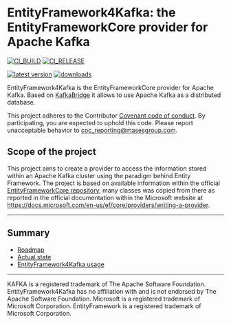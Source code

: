 # EntityFramework4Kafka: the EntityFrameworkCore provider for Apache Kafka

[![CI_BUILD](https://github.com/masesgroup/EntityFramework4Kafka/actions/workflows/build.yaml/badge.svg)](https://github.com/masesgroup/EntityFramework4Kafka/actions/workflows/build.yaml) [![CI_RELEASE](https://github.com/masesgroup/EntityFramework4Kafka/actions/workflows/release.yaml/badge.svg)](https://github.com/masesgroup/EntityFramework4Kafka/actions/workflows/release.yaml) 

[![latest version](https://img.shields.io/nuget/v/MASES.EntityFrameworkCore.Kafka)](https://www.nuget.org/packages/MASES.EntityFrameworkCore.Kafka) [![downloads](https://img.shields.io/nuget/dt/MASES.EntityFrameworkCore.Kafka)](https://www.nuget.org/packages/MASES.EntityFrameworkCore.Kafka)

EntityFramework4Kafka is the EntityFrameworkCore provider for Apache Kafka.
Based on [KafkaBridge](https://github.com/masesgroup/KafkaBridge) it allows to use Apache Kafka as a distributed database.

This project adheres to the Contributor [Covenant code of conduct](CODE_OF_CONDUCT.md). By participating, you are expected to uphold this code. Please report unacceptable behavior to coc_reporting@masesgroup.com.

## Scope of the project

This project aims to create a provider to access the information stored within an Apache Kafka cluster using the paradigm behind Entity Framework.
The project is based on available information within the official [EntityFrameworkCore repository](https://github.com/dotnet/efcore), many classes was copied from there as reported in the official documentation within the Microsoft website at https://docs.microsoft.com/en-us/ef/core/providers/writing-a-provider.

---
## Summary

* [Roadmap](src/Documentation/articles/roadmap.md)
* [Actual state](src/Documentation/articles/actualstate.md)
* [EntityFramework4Kafka usage](src/Documentation/articles/usage.md)

---

KAFKA is a registered trademark of The Apache Software Foundation. EntityFramework4Kafka has no affiliation with and is not endorsed by The Apache Software Foundation.
Microsoft is a registered trademark of Microsoft Corporation.
EntityFramework is a registered trademark of Microsoft Corporation.
